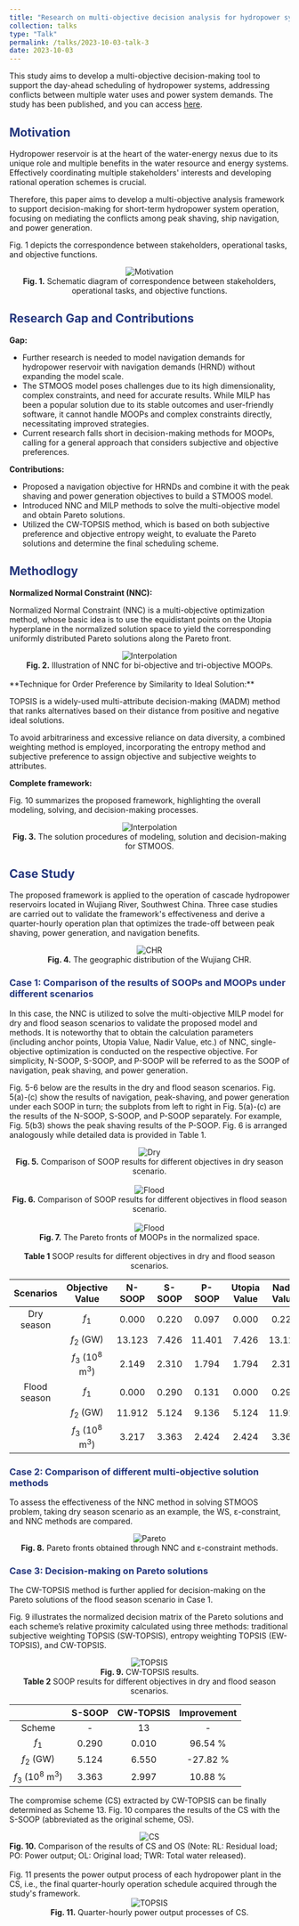 ```yaml
---
title: "Research on multi-objective decision analysis for hydropower system"
collection: talks
type: "Talk"
permalink: /talks/2023-10-03-talk-3
date: 2023-10-03
---
```


This study aims to develop a multi-objective decision-making tool to support the day-ahead scheduling of hydropower systems, addressing conflicts between multiple water uses and power system demands. The study has been published, and you can access [here](https://doi.org/10.1016/j.jclepro.2023.138602).

<h2 style="color: #24367d;">Motivation</h2>

Hydropower reservoir is at the heart of the water-energy nexus due to its unique role and multiple benefits in the water resource and energy systems. Effectively coordinating multiple stakeholders' interests and developing rational operation schemes is crucial. 

Therefore, this paper aims to develop a multi-objective analysis framework to support decision-making for short-term hydropower system operation, focusing on mediating the conflicts among peak shaving, ship navigation, and power generation.

Fig. 1 depicts the correspondence between stakeholders, operational tasks, and objective functions.

<div style="text-align: center;">
  <img src="http://prelude0324.github.io/academic_pages/images/paper_1_fig_1.svg#pic_center" alt="Motivation" style="max-width: 100%; height: auto;" />
</div>
<div style="text-align: center;">
<b>Fig. 1.</b> Schematic diagram of correspondence between stakeholders, operational tasks, and objective functions.
</div>


<h2 style="color: #24367d;">Research Gap and Contributions</h2>

**Gap:**

- Further research is needed to model navigation demands for hydropower reservoir with navigation demands (HRND)  without expanding the model scale.
- The STMOOS model poses challenges due to its high dimensionality, complex constraints, and need for accurate results. While MILP has been a popular solution due to its stable outcomes and user-friendly software, it cannot handle MOOPs and complex constraints directly, necessitating improved strategies.
- Current research falls short in decision-making methods for MOOPs, calling for a general approach that considers subjective and objective preferences.

**Contributions:**

- Proposed a navigation objective for HRNDs and combine it with the peak shaving and power generation objectives to build a STMOOS model.
- Introduced NNC and MILP methods to solve the multi-objective model and obtain Pareto solutions.
- Utilized the CW-TOPSIS method, which is based on both subjective preference and objective entropy weight, to evaluate the Pareto solutions and determine the final scheduling scheme.

<h2 style="color: #24367d;">Methodlogy</h2>

**Normalized Normal Constraint (NNC):**

Normalized Normal Constraint (NNC) is a multi-objective optimization method, whose basic idea is to use the equidistant points on the Utopia hyperplane in the normalized solution space to yield the corresponding uniformly distributed Pareto solutions along the Pareto front.

<div style="text-align: center;">
  <img src="http://prelude0324.github.io/academic_pages/images/research_5_fig_1.svg#pic_center" alt="Interpolation" style="max-width: 100%; height: auto;" />
</div>
<div style="text-align: center;">
<b>Fig. 2.</b> Illustration of NNC for bi-objective and tri-objective MOOPs.
</div><br/>
**Technique for Order Preference by Similarity to Ideal Solution:**

TOPSIS is a widely-used multi-attribute decision-making (MADM) method that ranks alternatives based on their distance from positive and negative ideal solutions. 

To avoid arbitrariness and excessive reliance on data diversity, a combined weighting method is employed, incorporating the entropy method and subjective preference to assign objective and subjective weights to attributes.

**Complete framework:**

Fig. 10 summarizes the proposed framework, highlighting the overall modeling, solving, and decision-making processes.

<div style="text-align: center;">
  <img src="http://prelude0324.github.io/academic_pages/images/paper_1_fig_2.svg#pic_center" alt="Interpolation" style="max-width: 100%; height: auto;" />
</div>
<div style="text-align: center;">
<b>Fig. 3.</b> The solution procedures of modeling, solution and decision-making for STMOOS.
</div>


<h2 style="color: #24367d;">Case Study</h2>

The proposed framework is applied to the operation of cascade hydropower reservoirs located in Wujiang River, Southwest China. Three case studies are carried out to validate the framework's effectiveness and derive a quarter-hourly operation plan  that optimizes the trade-off between peak shaving, power generation, and navigation benefits.

<div style="text-align: center;">
  <img src="http://prelude0324.github.io/academic_pages/images/research_5_fig_9.svg#pic_center" alt="CHR" style="max-width: 50%; height: auto;" />
</div>
<div style="text-align: center;">
<b>Fig. 4.</b> The geographic distribution of the Wujiang CHR.
</div>

<h3 style="color: #24367d;">Case 1: Comparison of the results of SOOPs and MOOPs under different scenarios</h3>

In this case, the NNC is utilized to solve the multi-objective MILP model for dry and flood season scenarios to validate the proposed model and methods. It is noteworthy that to obtain the calculation parameters (including anchor points, Utopia Value, Nadir Value, etc.) of NNC, single-objective optimization is conducted on the respective objective. For simplicity, N-SOOP, S-SOOP, and P-SOOP will be referred to as the SOOP of navigation, peak shaving, and power generation.

Fig. 5-6 below are the results in the dry and flood season scenarios. Fig. 5(a)-(c) show the results of navigation, peak-shaving, and power generation under each SOOP in turn; the subplots from left to right in Fig. 5(a)-(c) are the results of the N-SOOP, S-SOOP, and P-SOOP separately. For example, Fig. 5(b3) shows the peak shaving results of the P-SOOP. Fig. 6 is arranged analogously while detailed data is provided in Table 1. 

<div style="text-align: center;">
  <img src="http://prelude0324.github.io/academic_pages/images/research_5_fig_2.svg#pic_center" alt="Dry" style="max-width: 100%; height: auto;" />
</div>

<div style="text-align: center;">
<b>Fig. 5.</b> Comparison of SOOP results for different objectives in dry season scenario.
</div><br/>


<div style="text-align: center;">
  <img src="http://prelude0324.github.io/academic_pages/images/research_5_fig_3.svg#pic_center" alt="Flood" style="max-width: 100%; height: auto;" />
</div>

<div style="text-align: center;">
<b>Fig. 6.</b> Comparison of SOOP results for different objectives in flood season scenario.
</div><br/>


<div style="text-align: center;">
  <img src="http://prelude0324.github.io/academic_pages/images/research_5_fig_4.png#pic_center" alt="Flood" style="max-width: 90%; height: auto;" />
</div>
<div style="text-align: center;">
<b>Fig. 7.</b> The Pareto fronts of MOOPs in the normalized space.
</div><br/>

<div style="text-align: center;">
<b>Table 1</b> SOOP results for different objectives in dry and flood season scenarios.
</div>

|  Scenarios   |                Objective Value                 | N-SOOP | S-SOOP | P-SOOP | Utopia Value | Nadir Value |
| :----------: | :--------------------------------------------: | :----: | :----: | :----: | :----------: | :---------: |
|  Dry season  |                *f*<sub>1</sub>                 | 0.000  | 0.220  | 0.097  |    0.000     |    0.220    |
|              |              *f*<sub>2</sub> (GW)              | 13.123 | 7.426  | 11.401 |    7.426     |   13.123    |
|              | *f*<sub>3</sub> (10<sup>8</sup> m<sup>3</sup>) | 2.149  | 2.310  | 1.794  |    1.794     |    2.310    |
| Flood season |                *f*<sub>1</sub>                 | 0.000  | 0.290  | 0.131  |    0.000     |    0.290    |
|              |              *f*<sub>2</sub> (GW)              | 11.912 | 5.124  | 9.136  |    5.124     |   11.912    |
|              | *f*<sub>3</sub> (10<sup>8</sup> m<sup>3</sup>) | 3.217  | 3.363  | 2.424  |    2.424     |    3.363    |



<h3 style="color: #24367d;">Case 2: Comparison of different multi-objective solution methods</h3>

To assess the effectiveness of the NNC method in solving STMOOS problem, taking dry season scenario as an example, the WS, ε-constraint, and NNC methods are compared.

<div style="text-align: center;">
  <img src="http://prelude0324.github.io/academic_pages/images/research_5_fig_5.png#pic_center" alt="Pareto" style="max-width: 50%; height: auto;" />
</div>
<div style="text-align: center;">
<b>Fig. 8.</b> Pareto fronts obtained through NNC and ε-constraint methods.
</div>

<h3 style="color: #24367d;">Case 3: Decision-making on Pareto solutions</h3>

The CW-TOPSIS method is further applied for decision-making on the Pareto solutions of the flood season scenario in Case 1.

Fig. 9 illustrates the normalized decision matrix of the Pareto solutions and each scheme’s relative proximity calculated using three methods: traditional subjective weighting TOPSIS (SW-TOPSIS), entropy weighting TOPSIS (EW-TOPSIS), and CW-TOPSIS. 

<div style="text-align: center;">
  <img src="http://prelude0324.github.io/academic_pages/images/research_5_fig_6.svg#pic_center" alt="TOPSIS" style="max-width: 50%; height: auto;" />
</div>
<div style="text-align: center;">
<b>Fig. 9.</b> CW-TOPSIS results.
</div>
<div style="text-align: center;">
<b>Table 2</b> SOOP results for different objectives in dry and flood season scenarios.
</div>


|                                                | S-SOOP | CW-TOPSIS | Improvement |
| :--------------------------------------------: | :----: | :-------: | :---------: |
|                     Scheme                     |   -    |    13     |      -      |
|                *f*<sub>1</sub>                 | 0.290  |   0.010   |   96.54 %   |
|              *f*<sub>2</sub> (GW)              | 5.124  |   6.550   |  -27.82 %   |
| *f*<sub>3</sub> (10<sup>8</sup> m<sup>3</sup>) | 3.363  |   2.997   |   10.88 %   |

<p></p>
<p>The compromise scheme (CS) extracted by CW-TOPSIS can be finally determined as Scheme 13. Fig. 10 compares the results of the CS with the S-SOOP (abbreviated as the original scheme, OS).</p>

<div style="text-align: center;">
  <img src="http://prelude0324.github.io/academic_pages/images/research_5_fig_7.svg#pic_center" alt="CS" style="max-width: 100%; height: auto;" />
</div>

<div style="text-align: left;">
<b>Fig. 10.</b> Comparison of the results of CS and OS (Note: RL: Residual load; PO: Power output; OL: Original load; TWR: Total water released).
</div><br/>
Fig. 11 presents the power output process of each hydropower plant in the CS, i.e., the final quarter-hourly operation schedule acquired through the study's framework.

<div style="text-align: center;">
  <img src="http://prelude0324.github.io/academic_pages/images/research_5_fig_8.svg#pic_center" alt="TOPSIS" style="max-width: 100%; height: auto;" />
</div>

<div style="text-align: center;">
<b>Fig. 11.</b> Quarter-hourly power output processes of CS.
</div><br/>
